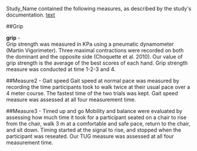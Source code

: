 Study_Name contained the following measures, as described by the study's documentation. [text](http://)


##Grip

**grip** -  
Grip strength was measured in KPa using a pneumatic dynamometer (Martin Vigorimeter). Three maximal contractions were recorded on both the dominant and the opposite side (Choquette et al. 2010). Our value of grip strength is the average of the best scores of each hand. Grip strength measure was conducted at time 1-2-3 and 4.

##Measure2 - Gait speed
Gait speed at normal pace was measured by recording the time participants took to walk twice at their usual pace over a 4 meter course. The fastest time of the two trials was kept. Gait speed measure was assessed at all four measurement time.

##Measure3 - Timed up and go
Mobility and balance were evaluated by assessing how much time it took for a participant seated on a chair to rise from the chair, walk 3 m at a comfortable and safe pace, return to the chair, and sit down. Timing started at the signal to rise, and stopped when the participant was reseated. Our TUG measure was assessed at all four measurement time.


